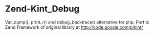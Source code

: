 Zend-Kint_Debug
===============

Var_dump(), print_r() and debug_backtrace() alternative for php. Port to Zend Framework of original library at http://code.google.com/p/kint/